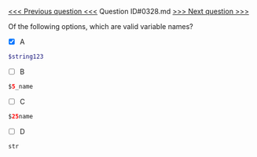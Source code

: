 [<<< Previous question <<<](0327.md)  Question ID#0328.md  [>>> Next question >>>](0329.md) 

Of the following options, which are valid variable names?



- [x] A
```php
$string123
```

- [ ] B
```php
$5_name
```

- [ ] C
```php
$25name
```

- [ ] D
```php
str
```

